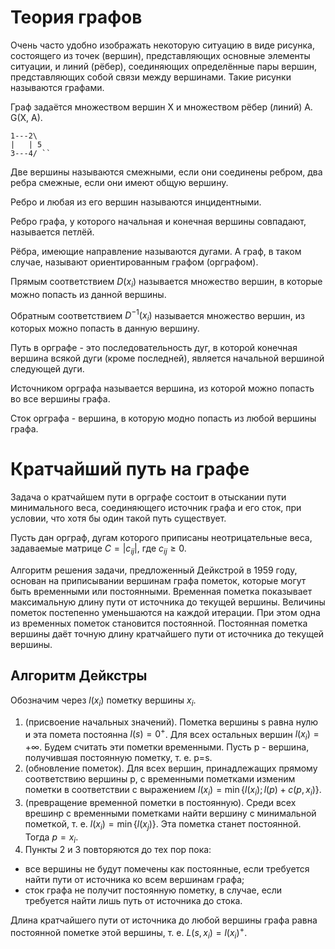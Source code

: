 # Теория графов

Очень часто удобно изображать некоторую ситуацию в виде рисунка, состоящего из точек (вершин), представляющих основные элементы ситуации, и линий (рёбер), соединяющих определённые пары вершин, представляющих собой связи между вершинами. Такие рисунки называются графами.

Граф задаётся множеством вершин X и множеством рёбер (линий) A. G(X, A).

```
1---2\
|   | 5
3---4/ ``
```

Две вершины называются смежными, если они соединены ребром, два ребра смежные, если они имеют общую вершину.

Ребро и любая из его вершин называются инцидентными.

Ребро графа, у которого начальная и конечная вершины совпадают, называется петлёй.

Рёбра, имеющие направление называются дугами. А граф, в таком случае, называют ориентированным графом (орграфом).

Прямым соответствием $D(x_i)$ называется множество вершин, в которые можно попасть из данной вершины.

Обратным соответствием $D^{-1}(x_i)$ называется множество вершин, из которых можно попасть в данную вершину.

Путь в орграфе - это последовательность дуг, в которой конечная вершина всякой дуги (кроме последней), является начальной вершиной следующей дуги.

Источником орграфа называется вершина, из которой можно попасть во все вершины графа.

Сток орграфа - вершина, в которую модно попасть из любой вершины графа.

# Кратчайший путь на графе

Задача о кратчайшем пути в орграфе состоит в отыскании пути минимального веса, соединяющего источник графа и его сток, при условии, что хотя бы один такой путь существует.

Пусть дан орграф, дугам которого приписаны неотрицательные веса, задаваемые матрице $C=|c_{ij}|$, где $c_{ij}\ge{0}$.

Алгоритм решения задачи, предложенный Дейкстрой в 1959 году, основан на приписывании вершинам графа пометок, которые могут быть временными или постоянными. Временная пометка показывает максимальную длину пути от источника до текущей вершины. Величины пометок постепенно уменьшаются на каждой итерации. При этом одна из временных пометок становится постоянной. Постоянная пометка вершины даёт точную длину кратчайшего пути от источника до текущей вершины.

## Алгоритм Дейкстры

Обозначим через $l(x_i)$ пометку вершины $x_i$.

1. (присвоение начальных значений). Пометка вершины s равна нулю и эта помета постоянна $l(s)=0^+$. Для всех остальных вершин $l(x_i)=+\infty$. Будем считать эти пометки временными. Пусть p - вершина, получившая постоянную пометку, т. е. p=s.
2. (обновление пометок). Для всех вершин, принадлежащих прямому соответствию вершины p, с временными пометками изменим пометки в соответствии с выражением $l(x_i)=\min \{l(x_i); l(p)+c(p,x_i) \}$.
3. (превращение временной пометки в постоянную). Среди всех врешинр с временными пометками найти вершину с минимальной пометкой, т. е. $l(x_i) = \min\{l(x_j)\}$. Эта пометка станет постоянной. Тогда $p=x_i$.
4. Пункты 2 и 3 повторяются до тех пор пока:
  - все вершины не будут помечены как постоянные, если требуется найти пути от источника ко всем вершинам графа;
  - сток графа не получит постоянную пометку, в случае, если требуется найти лишь путь от источника до стока.

  Длина кратчайшего пути от источника до любой вершины графа равна постоянной пометке этой вершины, т. е. $L(s,x_i)=l(x_i)^+$.

